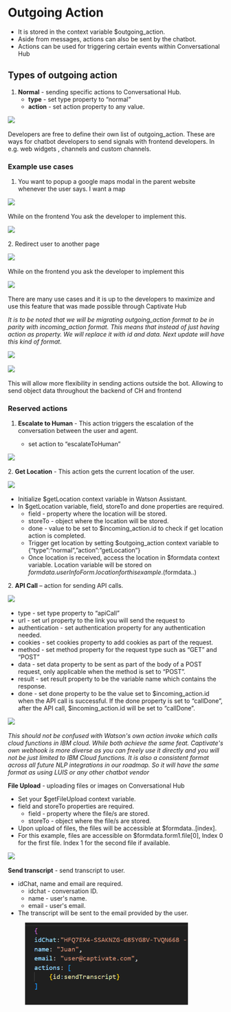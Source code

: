 # Outgoing Action

* It is stored in the context variable $outgoing\_action.&#x20;
* Aside from messages, actions can also be sent by the chatbot.
* Actions can be used for triggering certain events within Conversational Hub

## **Types of outgoing action**

1. **Normal** - sending specific actions to Conversational Hub.
   * **type** - set type property to “normal”
   * **action** - set action property to any value.

![](https://lh5.googleusercontent.com/8PiVreDVEbeMUPMdSY7UJ2GtiwCAvcfEbk95HCpLCmuZuRiX3e2xGUhkyezqQVsPNylSOdhjWo1Vsm0L6xu-6qqjREhYGFFXfOL79ZJ0V5WhAXjLNUlAm0Ofrvfh6gb3\_kMsVEg)

Developers are free to define their own list of outgoing\_action. These are ways for chatbot developers to send signals with frontend developers. In e.g. web widgets , channels and custom channels.

### **Example use cases**

1. You want to popup a google maps modal in the parent website whenever the user says. I want a map

![](https://lh3.googleusercontent.com/kUUOoMekL3CYnltwxYf9P-7jki3Wh9own4UCNF3GIpiTu5\_SXuf7gy9PBouxpi591zrCiYqnkGV0OHof0-VxlmP6N2bbgXCR1sZ2C4xkKk6gM21sLsHRskcv3XqN-A)

While on the frontend You ask the developer to implement this.

![](https://lh5.googleusercontent.com/5XF\_6ZhA8xi1tL\_I56Aioq1qx9aaybXT63P3VxhoJM4cQhXN8bP07TxtEv1\_jCJU\_o0ttX9tbjSF8PJp4ztWnkHrjgFP1uLaPMsuiXUVkEEHUaTctNNTI2V-4HpRrg)

&#x20;2\. Redirect user to another page

![](https://lh5.googleusercontent.com/scqMM6URuxM7n-RUYeziZuQn4bbId18Jit1WIAMtkRnkr1XLNKhFWZ\_mNxE0iIMeZ05SxRjDPb6seB-5FMgRkM9IAY-twLG8OaEH\_TCRyW9hLpXrrS1zLS1mEKOj\_Q)

While on the frontend you ask the developer to implement this

![](https://lh3.googleusercontent.com/4PQVk0VuRnHzJHgHPxDE63-MwBHC2uk4OGRq1Q\_9ddtNVGR7K-fUIsFvxHFu99VtREPSzcXpuWP98CqTZ8FnjrslgbaNsCHSnK7FAmJs-sMVq1u9\_VVoD3nqjXqeug)

There are many use cases and it is up to the developers to maximize and use this feature that was made possible through Captivate Hub

_It is to be noted that we will be migrating outgoing\_action format to be in parity with incoming\_action format. This means that instead of just having action as property. We will replace it with id and data. Next update will have this kind of format._

![](https://lh5.googleusercontent.com/e92cWbJFWIXm8AKc8EWtBHaZ4A49LWUEtqZvZimnxOJZoNUE2OvWRbpoZs19qvo0kmZsjqiL91BCQRFrsDxpfTvCF9jDFW587JHcbe\_p2pkf1sCHGCcrEBnt7zVAuA)

![](https://lh3.googleusercontent.com/9QCktIZKh2YV8Zf9QZby0CM1q6ZT6oIqztZLaCOBa7LOeWJIMxb7segot858yiwg9lg9yBuEl1QFQdGu1-bccaq1Theq5u7UtrVTwjmHEDM-GSBGEzbqLfGbplntkg)

This will allow more flexibility in sending actions outside the bot. Allowing to send object data throughout the backend of CH and frontend

### **Reserved actions**

1.  **Escalate to Human** - This action triggers the escalation of the conversation between the user and agent.&#x20;

    * set action to “escalateToHuman”



![](https://lh5.googleusercontent.com/8PiVreDVEbeMUPMdSY7UJ2GtiwCAvcfEbk95HCpLCmuZuRiX3e2xGUhkyezqQVsPNylSOdhjWo1Vsm0L6xu-6qqjREhYGFFXfOL79ZJ0V5WhAXjLNUlAm0Ofrvfh6gb3\_kMsVEg)

&#x20;2\. **Get Location** - This action gets the current location of the user.

![](https://lh6.googleusercontent.com/cA3N8FS4e1Py6N68OADbCIlU62c2L0yITZ4JSkeTTl16MDsvBDlSqoMrABWENCLWItEomdEssKNb5RnXE26h77dLvI\_ZvULGN6tk5wy3V0Rj7Y7uENdAjivlZ9MlYCjX43ynQVo)

* Initialize $getLocation context variable in Watson Assistant.&#x20;
* In $getLocation variable, field, storeTo and done properties are required.
  * field - property where the location will be stored.&#x20;
  * storeTo - object where the location will be stored.
  * done - value to be set to $incoming\_action.id to check if get location action is completed.
  * Trigger get location by setting $outgoing\_action context variable to {“type”:”normal”,”action”:”getLocation”}
  * Once location is received, access the location in $formdata context variable. Location variable will be stored on $formdata.userInfoForm.location for this example. ($formdata..)

2\. **API Call** – action for sending API calls.

![](https://lh6.googleusercontent.com/py4kcsyAcKfTbRX8qFS4zFKD9Y2\_Xxtys\_YKHQVjSkgKKNQpoqXtUNr-qUpJ8gizeRqYFDIGiFmDNLIz5zOcmYlBP4oqosNbvvEEz9stD5IzHELxI9M-xGb4wJ4HS-rm2PRm1I8)

* type - set type property to “apiCall”&#x20;
* url - set url property to the link you will send the request to&#x20;
* authentication - set authentication property for any authentication needed.&#x20;
* cookies - set cookies property to add cookies as part of the request.&#x20;
* method - set method property for the request type such as “GET” and “POST”&#x20;
* data - set data property to be sent as part of the body of a POST request, only applicable when the method is set to “POST”.&#x20;
* result - set result property to be the variable name which contains the response.&#x20;
* done - set done property to be the value set to $incoming\_action.id when the API call is successful. If the done property is set to “callDone”, after the API call, $incoming\_action.id will be set to “callDone”.

![](https://lh4.googleusercontent.com/ZJKA5-NzcJZLwLSYP5DBhftK0Wh3Nk\_116BWibya8i-OSOigaBuLmo9qs4WEHh4tmY87dfaF5MeI5XRiE-HBFC2stboW6eJ9QKFhPeSFaK3kN6JrIreivWYKsJfbDg)

_This should not be confused with Watson's own action invoke which calls cloud functions in IBM cloud. While both achieve the same feat. Captivate's own webhook is more diverse as you can freely use it directly and you will not be just limited to IBM Cloud functions. It is also a consistent format across all future NLP integrations in our roadmap. So it will have the same format as using LUIS or any other chatbot vendor_

**File Upload** _-_ uploading files or images on Conversational Hub

* Set your $getFileUpload context variable.&#x20;
* field and storeTo properties are required.
  * &#x20;field - property where the file/s are stored.&#x20;
  * storeTo - object where the file/s are stored.&#x20;
* Upon upload of files, the files will be accessible at $formdata..\[index].&#x20;
* For this example, files are accessible on $formdata.form1.file\[0], Index 0 for the first file. Index 1 for the second file if available.

![](https://lh4.googleusercontent.com/AIFko6M43xlufMThXIDZoSZH-QyRk8jiweZA-jAj6TlpFW2WDAA6sbUDq30XwPtrdNEoeb8PPZP475ahqA0WkWTBpz3DulBQkGXQHU8XNGBuLXmaQ7Sba0nYsbY0X1gkEZhhtDg)

**Send transcript** - send transcript to user.

* idChat, name and email are required.
  * idchat - conversation ID.
  * name - user's name.
  * email - user's email.
* The transcript will be sent to the email provided by the user.

<figure><img src="../../../../.gitbook/assets/Capture.PNG" alt="" width="379"><figcaption></figcaption></figure>
